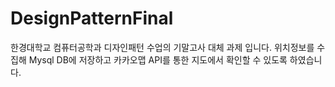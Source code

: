 # DesignPatternFinal

한경대학교 컴퓨터공학과 디자인패턴 수업의 기말고사 대체 과제 입니다.
위치정보를 수집해 Mysql DB에 저장하고 카카오맵 API를 통한 지도에서 확인할 수 있도록 하였습니다.
